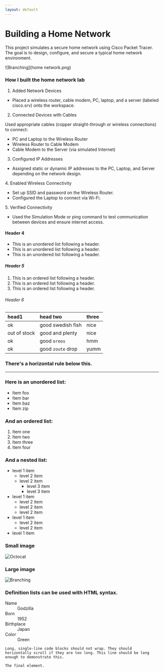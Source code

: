 ```yaml
---
layout: default
---
```

# Building a Home Network
This project simulates a secure home network using Cisco Packet Tracer. The goal is to design, configure, and secure a typical home network environment.

![Branching](home network.png)






### How I built the home network lab

1. Added Network Devices
<ul>
 <li>Placed a wireless router, cable modem, PC, laptop, and a server (labeled cisco.srv) onto the workspace.</li>
</ul>

2. Connected Devices with Cables

 Used appropriate cables (copper straight-through or wireless connections) to connect:
<ul>
<li>PC and Laptop to the Wireless Router</li>

<li>Wireless Router to Cable Modem</li>

 <li>Cable Modem to the Server (via simulated Internet)</li>
 </ul>

3. Configured IP Addresses
<ul>
 <li>Assigned static or dynamic IP addresses to the PC, Laptop, and Server depending on the network design.</li>
</ul>
4. Enabled Wireless Connectivity
<ul>
 <li>Set up SSID and password on the Wireless Router.</li>

<li>Configured the Laptop to connect via Wi-Fi.</li>
</ul>
5. Verified Connectivity
<ul>
 <li>Used the Simulation Mode or ping command to test communication between devices and ensure internet access.</li>
</ul>




#### Header 4

*   This is an unordered list following a header.
*   This is an unordered list following a header.
*   This is an unordered list following a header.

##### Header 5

1.  This is an ordered list following a header.
2.  This is an ordered list following a header.
3.  This is an ordered list following a header.

###### Header 6

| head1        | head two          | three |
|:-------------|:------------------|:------|
| ok           | good swedish fish | nice  |
| out of stock | good and plenty   | nice  |
| ok           | good `oreos`      | hmm   |
| ok           | good `zoute` drop | yumm  |

### There's a horizontal rule below this.

* * *

### Here is an unordered list:

*   Item foo
*   Item bar
*   Item baz
*   Item zip

### And an ordered list:

1.  Item one
1.  Item two
1.  Item three
1.  Item four

### And a nested list:

- level 1 item
  - level 2 item
  - level 2 item
    - level 3 item
    - level 3 item
- level 1 item
  - level 2 item
  - level 2 item
  - level 2 item
- level 1 item
  - level 2 item
  - level 2 item
- level 1 item

### Small image

![Octocat](https://github.githubassets.com/images/icons/emoji/octocat.png)

### Large image

![Branching](https://guides.github.com/activities/hello-world/branching.png)


### Definition lists can be used with HTML syntax.

<dl>
<dt>Name</dt>
<dd>Godzilla</dd>
<dt>Born</dt>
<dd>1952</dd>
<dt>Birthplace</dt>
<dd>Japan</dd>
<dt>Color</dt>
<dd>Green</dd>
</dl>

```
Long, single-line code blocks should not wrap. They should horizontally scroll if they are too long. This line should be long enough to demonstrate this.
```

```
The final element.
```
